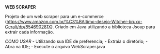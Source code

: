 <b>WEB SCRAPER</b>

Projeto de um web scraper para um e-commerce (https://www.amazon.com.br/%C3%BAltimo-desejo-Witcher-bruxo-Geralt/dp/854690281X).
Criado em Java utilizando a biblioteca Jsoup para extrair cada informação.

*COMO USAR*
        - Utilizando sua IDE de preferencia;
        - Extraia o diretório;
        - Abra na IDE;
        - Execute o arquivo WebScraper.java

